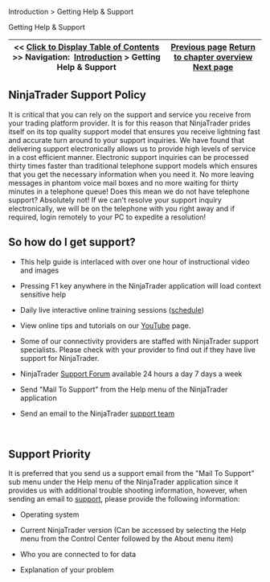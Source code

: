 ﻿
Introduction \> Getting Help \& Support

Getting Help \& Support

| \<\< [Click to Display Table of Contents](getting_help__support.md) \>\> **Navigation:**     [Introduction](introduction.md) \> Getting Help \& Support | [Previous page](getting_started_operations.md) [Return to chapter overview](introduction.md) [Next page](learning_to_use_ninjatrader.md) |
| --- | --- |
## NinjaTrader Support Policy
It is critical that you can rely on the support and service you receive from your trading platform provider. It is for this reason that NinjaTrader prides itself on its top quality support model that ensures you receive lightning fast and accurate turn around to your support inquiries. We have found that delivering support electronically allows us to provide high levels of service in a cost efficient manner. Electronic support inquiries can be processed thirty times faster than traditional telephone support models which ensures that you get the necessary information when you need it. No more leaving messages in phantom voice mail boxes and no more waiting for thirty minutes in a telephone queue! Does this mean we do not have telephone support? Absolutely not! If we can't resolve your support inquiry electronically, we will be on the telephone with you right away and if required, login remotely to your PC to expedite a resolution! 
 
## So how do I get support?
- This help guide is interlaced with over one hour of instructional video and images 

- Pressing F1 key anywhere in the NinjaTrader application will load context sensitive help 

- Daily live interactive online training sessions ([schedule](https://ninjatrader.com/futures/livestreams))

- View online tips and tutorials on our [YouTube](https://www.youtube.com/user/NinjaTraderLLC) page.

- Some of our connectivity providers are staffed with NinjaTrader support specialists. Please check with your provider to find out if they have live support for NinjaTrader. 

- NinjaTrader [Support Forum](https://forum.ninjatrader.com/) available 24 hours a day 7 days a week 

- Send "Mail To Support" from the Help menu of the NinjaTrader application 

- Send an email to the NinjaTrader [support team](/cdn-cgi/l/email-protection#adddc1ccd9cbc2dfc0ded8ddddc2dfd9edc3c4c3c7ccd9dfccc9c8df83cec2c0)

 
## Support Priority 
It is preferred that you send us a support email from the "Mail To Support" sub menu under the Help menu of the NinjaTrader application since it provides us with additional trouble shooting information, however, when sending an email to [support](/cdn-cgi/l/email-protection#abdbc7cadfcdc4d9c6d8dedbdbc4d9dfebc5c2c5c1cadfd9cacfced985c8c4c6), please provide the following information:
- Operating system 

- Current NinjaTrader version (Can be accessed by selecting the Help menu from the Control Center followed by the About menu item) 

- Who you are connected to for data

- Explanation of your problem 
